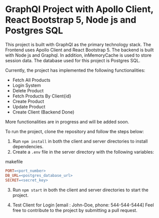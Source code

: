 GraphQl Project with Apollo Client, React Bootstrap 5, Node js and Postgres SQL
===============================================================================

This project is built with GraphQl as the primary technology stack. The Frontend uses Apollo Client and React Bootstrap 5. The backend is built with Node js and Graphql. In addition, inMemoryCache is used to store session data. The database used for this project is Postgres SQL.

Currently, the project has implemented the following functionalities:

*   Fetch All Products
*   Login System
*   Delete Product
*   Fetch Products By Client{id}
*   Create Product
*   Update Product
*   Create Client (Backend Done)

More functionalities are in progress and will be added soon.

To run the project, clone the repository and follow the steps below:

1.  Run `npm install` in both the client and server directories to install dependencies.
2.  Create a `.env` file in the server directory with the following variables:

makefile

```makefile
PORT=<port_number>
DB_URL=<postgres_database_url>
SECRET=<secret_key>
```

3.  Run `npm start` in both the client and server directories to start the project.

4. Test Client for Login [email : John-Doe, phone: 544-544-5444]
Feel free to contribute to the project by submitting a pull request.

